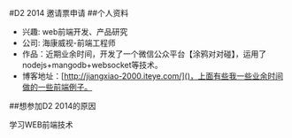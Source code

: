 #D2 2014 邀请票申请
##个人资料

* 兴趣: web前端开发、产品研究
* 公司: 海康威视-前端工程师
* 作品：近期业余时间，开发了一个微信公众平台【涂鸦对对碰】，运用了nodejs+mangodb+websocket等技术。
* 博客地址：[http://jiangxiao-2000.iteye.com/]()，上面有些我一些业余时间做的一些前端例子。

##想参加D2 2014的原因

  学习WEB前端技术
